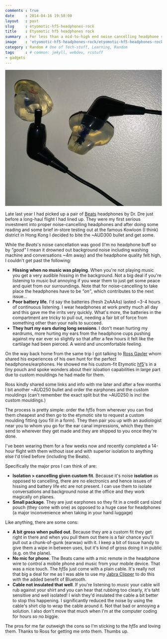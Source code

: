 ```yaml
---
comments : true
date     : 2014-04-16 19:58:00
layout   : post
slug     : etyomotic-hf5-headphones-rock
title    : Etyomotic hf5 headphones rock
summary  : For less than a mid-to-high end noise cancelling headphone set, the hf5s with custom moulds are the perfect fit for me - literally and metaphorically.
image    : 'etyomotic-hf5-headphones-rock/etyomotic-hf5-headphones-rock.png'
category : Random # One of Tech-stuff, Learning, Random
tags     : # common: jekyll, webdev, rcstuff
- gadgets
---
```


![altTextHere](/img/posts/etyomotic-hf5-headphones-rock/etyomotic-hf5-headphones-rock.png "Image description")

Late last year I had picked up a pair of [Beats][2] headphones by Dr. Dre just before a long-haul flight I had lined up. They were my first serious investment into proper noise-cancelling headphones and after doing some reading and some brief in-store testing out at the famous Kowloon (I think) district in Hong Kong I decided to bite the ~AUD300 bullet and get some.

While the *Beats*'s noise cancellation was good (I'm no headphone buff so by *"good"* I mean it drowned out background noise including washing machine and conversations ~4m away) and the headphone quality felt high, I couldn't get past the following:

- **Hissing when no music was playing**. When you're not playing music you get a very audible hissing in the background. Not a big deal if you're listening to music but annoying if you wear them to just get some peace and quiet from our surroundings. Note that for noise-cancelling to take place the headphones have to be *"on"*, which contributes to the next issue...
- **Poor battery life**. I'd say the batteries (fresh 2xAAAs) lasted ~3-4 hours of continuous listening. I wear headphones at work pretty much all day and this gave me the irrits very quickly. What's more, the batteries in the compartment are tricky to pull out, needing a fair bit of force from something other than your nails to succeed.
- **They hurt my ears during long sessions**. I don't mean hurting my eardrums, more hurting my ears from the headphone cups pushing against my ear ever so slightly so that after a few hours it felt like the cartilage had been pierced. A weird and uncomfortable feeling.

On the way back home from the same trip I got talking to [Ross Gayler][4] whom shared his experiences of his own hunt for the perfect headphones/earphones. He showed me his custom-fit Etymotic [hf5][1]'s in a tiny pouch and spoke wonders about their isloation capabilities in large part due to custom mouldings he had made for them.

Ross kindly shared some links and info with me later and after a few months I bit another ~AUD250 bullet and order the earphones and the custom mouldings (can't remember the exact split but the ~AUD250 is incl the custom mouldings.)

The process is pretty simple: order the *hf5s* from wherever you can find them cheapest and then go to the etymotic site to request a custom moulding fitting (you fill in a form). They then pair you up with an audiologist near you to whom you go for the ear canal impressions, which they then send to wherever they get made and they are shipped to you once they're done.

I've been wearing them for a few weeks now and recently completed a 14-hour flight with them without isse and with superior isolation to anything else I'd tried before (including the Beats). 

Specifically the major pros I can think of are:

- **Isolation > cancelling given custom fit**. Because it's noise **isolation** as opposed to cancelling, there are no electronics and hence issues of hissing and battery life etc are not present. I can use them to isolate conversations and background noise at the office and they work magically on planes.
- **Small package**. They are just earphones so they fit in a credit card sized pouch (they come with one) as opposed to a huge case for headphones (a major inconvenience when taking in your hand luggage)

Like anything, there are some cons:

- **A bit gross when pulled out**. Because they are a custom fit they get right in there and when you pull them out there is a fair chance you'll pull out a chunk-of-gunk (earwax) with it. I keep a bit of tissue handy to give them a wipe in between uses, but it's kind of gross doing it in public (e.g. on the plane).
- **No mic for phone**. The Beats came with a mic remote in the headphone wire to control a mobile phone and music from your mobile device. That was a nice touch. The *hf5s* just come with a plain cable. It's really not that big a deal for me as I was able to use my [Jabra Clipper][3] to do this with the added benefit of Bluetooth.
- **Cable not insulated that well**. If you're listening to music your cable will rub against your shirt and you can hear that rubbing too clearly, it's taht sensitive and well isolated! I wish they'd insulated the cable a bit better to stop this happening. I significantly reduced the noise by using the cable's shirt clip to wrap the cable around it. Not that bad or annoying a solution. I also don't move that much when I'm at the computer coding for hours so no biggie.

The pros for me far outweigh the cons so I'm sticking to the *hf5s* and loving them. Thanks to Ross for getting me onto them. Thumbs up.

[1]: http://www.etymotic.com/ephp/hf5.html
[2]: http://www.beatsbydre.com/
[3]: http://www.jabra.com/products/bluetooth/jabra_clipper/jabra_clipper
[4]: https://sites.google.com/site/rgayler/home